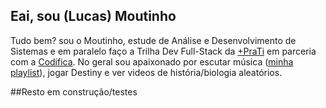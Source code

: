 ## Eai, sou (Lucas) Moutinho

Tudo bem? sou o Moutinho, estude de Análise e Desenvolvimento de Sistemas e em paralelo faço a Trilha Dev Full-Stack da [+PraTi](https://maisprati.com.br/) em parceria com a [Codifica](https://www.codificaedu.com.br/). No geral sou apaixonado por escutar música ([minha playlist](https://open.spotify.com/playlist/5yFj5obTRhTTepYpwMUO84?si=ce7368050c9348e5)), jogar Destiny e ver videos de história/biologia aleatórios.

##Resto em construção/testes
